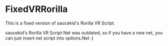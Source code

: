 # FixedVRRorilla
This is a fixed version of saucekid's Rorilla VR Script.

saucekid's Rorilla VR Script Net was outdated, so if you have a new net, you can just insert net script into options.Net :)
